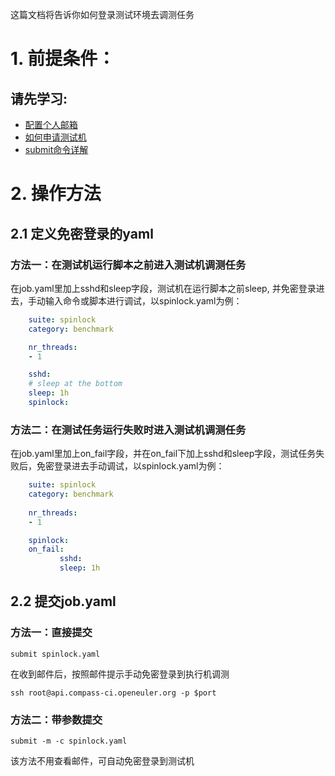 这篇文档将告诉你如何登录测试环境去调测任务

# 1. 前提条件：
## 请先学习:
* [配置个人邮箱](https://gitee.com/openeuler/compass-ci/blob/master/doc/user-guide/apply-account.md)
* [如何申请测试机](https://gitee.com/openeuler/compass-ci/blob/master/doc/user-guide/borrow-machine.zh.md)
* [submit命令详解](https://gitee.com/openeuler/compass-ci/blob/master/doc/job/submit/submit-job.zh.md)

# 2. 操作方法

## 2.1 定义免密登录的yaml

### 方法一：在测试机运行脚本之前进入测试机调测任务

在job.yaml里加上sshd和sleep字段，测试机在运行脚本之前sleep, 并免密登录进去，手动输入命令或脚本进行调试，以spinlock.yaml为例：

```yaml
    suite: spinlock
    category: benchmark

    nr_threads:
    - 1

    sshd:
    # sleep at the bottom
    sleep: 1h
    spinlock:
```

### 方法二：在测试任务运行失败时进入测试机调测任务

在job.yaml里加上on_fail字段，并在on_fail下加上sshd和sleep字段，测试任务失败后，免密登录进去手动调试，以spinlock.yaml为例：

```yaml
    suite: spinlock
    category: benchmark
    
    nr_threads:
    - 1

    spinlock:
    on_fail:
           sshd:
           sleep: 1h
```

## 2.2 提交job.yaml

### 方法一：直接提交

    submit spinlock.yaml

在收到邮件后，按照邮件提示手动免密登录到执行机调测

    ssh root@api.compass-ci.openeuler.org -p $port

### 方法二：带参数提交

    submit -m -c spinlock.yaml

该方法不用查看邮件，可自动免密登录到测试机
